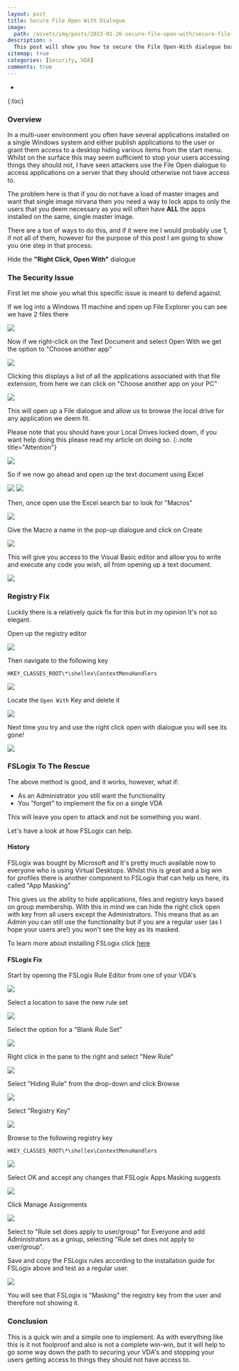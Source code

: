 ```yaml
---
layout: post
title: Secure File Open With Dialogue
image: 
  path: /assets/img/posts/2023-01-26-secure-file-open-with/secure-file-open-with.png
description: >
  This post will show you how to secure the File Open-With dialogue box that will potentially allow an attacker to access areas of your virtual desktop that you would otherwise not want them to. 
sitemap: true
categories: [Security, VDA]
comments: true
---
```

* 
{:toc}

### Overview

In a multi-user environment you often have several applications installed on a single Windows system and either publish applications to the user or grant them access to a desktop hiding various items from the start menu.  Whilst on the surface this may seem sufficient to stop your users accessing things they should not, I have seen attackers use the File Open dialogue to access applications on a server that they should otherwise not have access to.

The problem here is that if you do not have a load of master images and want that single image nirvana then you need a way to lock apps to only the users that you deem necessary as you will often have **ALL** the apps installed on the same, single master image.

There are a ton of ways to do this, and if it were me I would probably use 1, if not all of them, however for the purpose of this post I am going to show you one step in that process:

Hide the **"Right Click, Open With"** dialogue

### The Security Issue

First let me show you what this specific issue is meant to defend against.

If we log into a Windows 11 machine and open up File Explorer you can see we have 2 files there

![](/assets/img/posts/2023-01-26-secure-file-open-with/01.png)

Now if we right-click on the Text Document and select Open With we get the option to "Choose another app"

![](/assets/img/posts/2023-01-26-secure-file-open-with/02.png)

Clicking this displays a list of all the applications associated with that file extension, from here we can click on "Choose another app on your PC"

![](/assets/img/posts/2023-01-26-secure-file-open-with/03.png)

This will open up a File dialogue and allow us to browse the local drive for any application we deem fit.

Please note that you should have your Local Drives locked down, if you want help doing this please read my article on doing so.
{:.note title="Attention"}

![](/assets/img/posts/2023-01-26-secure-file-open-with/04.png)

So if we now go ahead and open up the text document using Excel

![](/assets/img/posts/2023-01-26-secure-file-open-with/05.png)
![](/assets/img/posts/2023-01-26-secure-file-open-with/06.png)

Then, once open use the Excel search bar to look for "Macros"

![](/assets/img/posts/2023-01-26-secure-file-open-with/07.png)

Give the Macro a name in the pop-up dialogue and click on Create

![](/assets/img/posts/2023-01-26-secure-file-open-with/09.png)

This will give you access to the Visual Basic editor and allow you to write and execute any code you wish, all from opening up a text document.

![](/assets/img/posts/2023-01-26-secure-file-open-with/10.png)

### Registry Fix

Luckily there is a relatively quick fix for this but in my opinion It's not so elegant.

Open up the registry editor

![](/assets/img/posts/2023-01-26-secure-file-open-with/11.png)

Then navigate to the following key

```HKEY_CLASSES_ROOT\*\shellex\ContextMenuHandlers```

![](/assets/img/posts/2023-01-26-secure-file-open-with/12.png)

Locate the ```Open With``` Key and delete it

![](/assets/img/posts/2023-01-26-secure-file-open-with/13.png)

Next time you try and use the right click open with dialogue you will see its gone!

![](/assets/img/posts/2023-01-26-secure-file-open-with/15.png)

### FSLogix To The Rescue

The above method is good, and it works, however, what if:
- As an Administrator you still want the functionality
- You "forget" to implement the fix on a single VDA

This will leave you open to attack and not be something you want.

Let's have a look at how FSLogix can help.

#### History

FSLogix was bought by Microsoft and It's pretty much available now to everyone who is using Virtual Desktops. Whilst this is great and a big win for profiles there is another component to FSLogix that can help us here, its called "App Masking"

This gives us the ability to hide applications, files and registry keys based on group membership. With this in mind we can hide the right click open with key from all users except the Administrators. This means that as an Admin you can still use the functionality but if you are a regular user (as I hope your users are!) you won't see the key as its masked.

To learn more about installing FSLogix click [here](https://learn.microsoft.com/en-us/fslogix/install-ht)

#### FSLogix Fix

Start by opening the FSLogix Rule Editor from one of your VDA's

![](/assets/img/posts/2023-01-26-secure-file-open-with/16.png)

Select a location to save the new rule set

![](/assets/img/posts/2023-01-26-secure-file-open-with/17.png)

Select the option for a "Blank Rule Set"

![](/assets/img/posts/2023-01-26-secure-file-open-with/18.png)

Right click in the pane to the right and select "New Rule"

![](/assets/img/posts/2023-01-26-secure-file-open-with/19.png)

Select "Hiding Rule" from the drop-down and click Browse

![](/assets/img/posts/2023-01-26-secure-file-open-with/21.png)

Select "Registry Key"

![](/assets/img/posts/2023-01-26-secure-file-open-with/22.png)

Browse to the following registry key

```HKEY_CLASSES_ROOT\*\shellex\ContextMenuHandlers```

![](/assets/img/posts/2023-01-26-secure-file-open-with/23.png)

Select OK and accept any changes that FSLogix Apps Masking suggests

![](/assets/img/posts/2023-01-26-secure-file-open-with/24.png)

Click Manage Assignments

![](/assets/img/posts/2023-01-26-secure-file-open-with/26.png)

Select to "Rule set does apply to user/group" for Everyone and add Administrators as a group, selecting "Rule set does not apply to user/group".

Save and copy the FSLogix rules according to the installation guide for FSLogix above and test as a regular user.

![](/assets/img/posts/2023-01-26-secure-file-open-with/15.png)

You will see that FSLogix is "Masking" the registry key from the user and therefore not showing it.

### Conclusion

This is a quick win and a simple one to implement. As with everything like this is it not foolproof and also is not a complete win-win, but it will help to go some way down the path to securing your VDA's and stopping your users getting access to things they should not have access to.